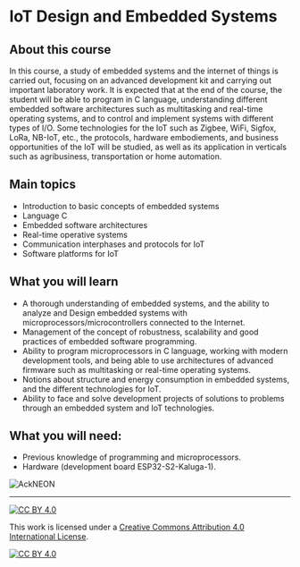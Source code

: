 # IoT Design and Embedded Systems
## About this course
In this course, a study of embedded systems and the internet of things is carried out, focusing on an advanced development kit and carrying out important laboratory work. It is expected that at the end of the course, the student will be able to program in C language, understanding different embedded software architectures such as multitasking and real-time operating systems, and to control and implement systems with different types of I/O. Some technologies for the IoT such as Zigbee, WiFi, Sigfox, LoRa, NB-IoT, etc., the protocols, hardware embodiements, and business opportunities of the IoT will be studied, as well as its application in verticals such as agribusiness, transportation or home automation.

## Main topics
* Introduction to basic concepts of embedded systems
* Language C
* Embedded software architectures
* Real-time operative systems
* Communication interphases and protocols for IoT
* Software platforms for IoT

## What you will learn
* A thorough understanding of embedded systems, and the ability to analyze and Design embedded systems with microprocessors/microcontrollers connected to the Internet.
* Management of the concept of robustness, scalability and good practices of embedded software programming.
* Ability to program microprocessors in C language, working with modern development tools, and being able to use architectures of
advanced firmware such as multitasking or real-time operating systems.
* Notions about structure and energy consumption in embedded systems, and the different technologies for IoT.
* Ability to face and solve development projects of solutions to problems through an embedded system and IoT technologies.

## What you will need:
* Previous knowledge of programming and microprocessors.
* Hardware (development board ESP32-S2-Kaluga-1).

![AckNEON](https://github.com/neon-iot/iot_embebidos/assets/89226880/fa5c409b-3b65-49d6-828b-365c393d72f0)

***
[![CC BY 4.0][cc-by-shield]][cc-by]

This work is licensed under a
[Creative Commons Attribution 4.0 International License][cc-by].

[![CC BY 4.0][cc-by-image]][cc-by]

[cc-by]: http://creativecommons.org/licenses/by/4.0/
[cc-by-image]: https://i.creativecommons.org/l/by/4.0/88x31.png
[cc-by-shield]: https://img.shields.io/badge/License-CC%20BY%204.0-lightgrey.svg
